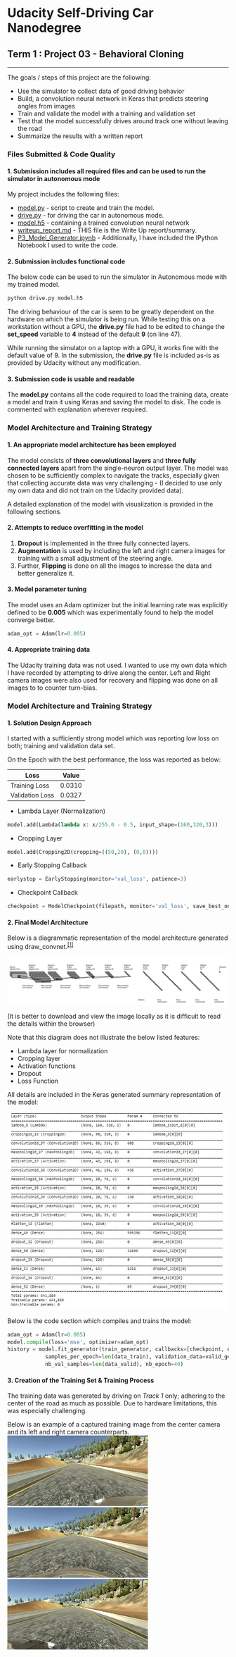 # Udacity Self-Driving Car Nanodegree

## Term 1 : Project 03 - **Behavioral Cloning**

---

The goals / steps of this project are the following:
* Use the simulator to collect data of good driving behavior
* Build, a convolution neural network in Keras that predicts steering angles from images
* Train and validate the model with a training and validation set
* Test that the model successfully drives around track one without leaving the road
* Summarize the results with a written report


### Files Submitted & Code Quality

#### 1. Submission includes all required files and can be used to run the simulator in autonomous mode

My project includes the following files:
* [model.py](./model.py) - script to create and train the model.
* [drive.py](./drive.py) - for driving the car in autonomous mode.
* [model.h5](./model.h5) - containing a trained convolution neural network 
* [writeup_report.md](./writeup_report.md) - THIS file is the Write Up report/summary.
* [P3_Model_Generator.ipynb](./P3_Model_Generator.ipynb) - Additionally, I have included the IPython Notebook I used to write the code.

#### 2. Submission includes functional code
The below code can be used to run the simulator in Autonomous mode with my trained model.
```sh
python drive.py model.h5
```
The driving behaviour of the car is seen to be greatly dependent on the hardware on which the simulator is being run. While testing this on a workstation without a GPU, the **drive.py** file had to be edited to change the **set_speed** variable to **4** instead of the default **9** (on line 47).

While running the simulator on a laptop with a GPU, it works fine with the default value of 9. In the submission, the **drive.py** file is included as-is as provided by Udacity without any modification.

#### 3. Submission code is usable and readable

The **model.py** contains all the code required to load the training data, create a model and train it using Keras and saving the model to disk. The code is commented with explanation wherever required.

### Model Architecture and Training Strategy

#### 1. An appropriate model architecture has been employed

The model consists of **three convolutional layers** and **three fully connected layers** apart from the single-neuron output layer. The model was chosen to be sufficiently complex to navigate the tracks, especially given that collecting accurate data was very challenging - (I decided to use only my own data and did not train on the Udacity provided data).

A detailed explanation of the model with visualization is provided in the following sections.

#### 2. Attempts to reduce overfitting in the model

1. **Dropout** is implemented in the three fully connected layers.
2. **Augmentation** is used by including the left and right camera images for training with a small adjustment of the steering angle.
3. Further, **Flipping** is done on all the images to increase the data and better generalize it.

#### 3. Model parameter tuning

The model uses an Adam optimizer but the initial learning rate was explicitly defined to be **0.005** which was experimentally found to help the model converge better.
```python
adam_opt = Adam(lr=0.005)
```

#### 4. Appropriate training data

The Udacity training data was not used. I wanted to use my own data which I have recorded by attempting to drive along the center. Left and Right camera images were also used for recovery and flipping was done on all images to to counter turn-bias.

### Model Architecture and Training Strategy

#### 1. Solution Design Approach

I started with a sufficiently strong model which was reporting low loss on both; training and validation data set. 

On the Epoch with the best performance, the loss was reported as below:

|Loss|Value|
|----|----|
|Training Loss|0.0310|
|Validation Loss|0.0327|


* Lambda Layer (Normalization)
```python
model.add(Lambda(lambda x: x/255.0 - 0.5, input_shape=(160,320,3)))
```
* Cropping Layer
```python
model.add(Cropping2D(cropping=((50,20), (0,0))))
``` 
* Early Stopping Callback
```python
earlystop = EarlyStopping(monitor='val_loss', patience=3)
```
* Checkpoint Callback
```python
checkpoint = ModelCheckpoint(filepath, monitor='val_loss', save_best_only=True)
```

#### 2. Final Model Architecture

Below is a diagrammatic representation of the model architecture generated using draw_convnet.<sup>[[1]](https://github.com/gwding/draw_convnet)

![model_summary](markdown_images/02_model_arch_diagram.png)

(It is better to download and view the image locally as it is difficult to read the details within the browser)

Note that this diagram does not illustrate the below listed features:
* Lambda layer for normalization
* Cropping layer
* Activation functions
* Dropout
* Loss Function

All details are included in the Keras generated summary representation of the model:

![model_summary](markdown_images/01_model_summary.JPG)

Below is the code section which compiles and trains the model:
```python
adam_opt = Adam(lr=0.005)
model.compile(loss='mse', optimizer=adam_opt)
history = model.fit_generator(train_generator, callbacks=[checkpoint, earlystop], 
			samples_per_epoch=len(data_train), validation_data=valid_generator, 
			nb_val_samples=len(data_valid), nb_epoch=40)
```

#### 3. Creation of the Training Set & Training Process

The training data was generated by driving on *Track 1* only; adhering to the center of the road as much as possible. Due to hardware limitations, this was especially challenging.

Below is an example of a captured training image from the center camera and its left and right camera counterparts.
![Sample Center Image](markdown_images/03_sample_left.jpg)![Sample Center Image](markdown_images/04_sample_center.jpg)![Sample Center Image](markdown_images/05_sample_right.jpg)


